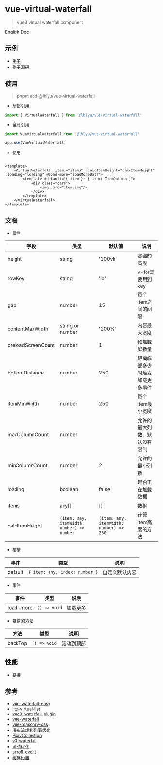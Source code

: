# vue-virtual-waterfall

> vue3 virtual waterfall component

[English Doc](./README.md)

## 示例

- [例子](https://waterfall.tatakai.top)
- [例子源码](./src/example/Example.vue)

## 使用

> pnpm add @lhlyu/vue-virtual-waterfall

- 局部引用

```ts
import { VirtualWaterfall } from '@lhlyu/vue-virtual-waterfall'
```

- 全局引用

```ts
import VueVirtualWaterfall from '@lhlyu/vue-virtual-waterfall'

app.use(VueVirtualWaterfall)
```

- 使用

```vue

<template>
	<VirtualWaterfall :items="items" :calcItemHeight="calcItemHeight" :loading="loading" @load-more="loadMoreData">
		<template #default="{ item }: { item: ItemOption }">
			<div class="card">
				<img :src="item.img"/>
			</div>
		</template>
	</VirtualWaterfall>
</template>
```

## 文档

- 属性

| 字段                 | 类型                                         | 默认值                                     | 说明              |
|--------------------|--------------------------------------------|-----------------------------------------|-----------------|
| height             | string                                     | '100vh'                                 | 容器的高度           |
| rowKey             | string                                     | 'id'                                    | v-for需要用到key    |
| gap                | number                                     | 15                                      | 每个item之间的间隔     |
| contentMaxWidth    | string or number                           | '100%'                                  | 内容最大宽度          |
| preloadScreenCount | number                                     | 1                                       | 预加载屏数量          |
| bottomDistance     | number                                     | 250                                     | 距离底部多少时触发加载更多事件 |
| itemMinWidth       | number                                     | 250                                     | 每个item最小宽度      |
| maxColumnCount     | number                                     |                                         | 允许的最大列数，默认没有限制  |
| minColumnCount     | number                                     | 2                                       | 允许的最小列数         |
| loading            | boolean                                    | false                                   | 是否正在加载数据        |
| items              | any[]                                      | []                                      | 数据              |
| calcItemHeight     | `(item: any, itemWidth: number) => number` | `(item: any, itemWidth: number) => 250` | 计算item高度的方法     |

- 插槽

| 事件      | 类型                             | 说明      |
|---------|--------------------------------|---------|
| default | `{ item: any, index: number }` | 自定义默认内容 |

- 事件

| 事件        | 类型           | 说明   |
|-----------|--------------|------|
| load-more | `() => void` | 加载更多 |

- 暴露的方法

| 方法      | 类型           | 说明    |
|---------|--------------|-------|
| backTop | `() => void` | 滚动到顶部 |

## 性能

- [链接](https://pagespeed.web.dev/analysis/https-waterfall-tatakai-top/4k2zfz71vl?form_factor=desktop)

## 参考

- [vue-waterfall-easy](https://github.com/lfyfly/vue-waterfall-easy)
- [lite-virtual-list](https://github.com/wensiyuanseven/lite-virtual-list)
- [vue3-waterfall-plugin](https://github.com/heikaimu/vue3-waterfall-plugin)
- [vue-waterfall](https://github.com/MopTym/vue-waterfall)
- [vue-masonry-css](https://github.com/paulcollett/vue-masonry-css)
- [瀑布流虚拟列表优化](https://juejin.cn/post/7166071557284954142)
- [PixivCollection](https://github.com/orilights/PixivCollection)
- [v3-waterfall](https://github.com/gk-shi/v3-waterfall)
- [滚动优化](https://juejin.cn/post/6844903493677875214?from=search-suggest)
- [scroll-event](https://ayase.moe/2018/11/20/scroll-event/)
- [缓存设置](https://developer.chrome.com/docs/lighthouse/performance/uses-long-cache-ttl/?utm_source=lighthouse&utm_medium=lr)
